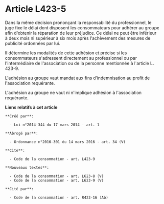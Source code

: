# Article L423-5

Dans la même décision prononçant la responsabilité du professionnel, le juge fixe le délai dont disposent les consommateurs
pour adhérer au groupe afin d'obtenir la réparation de leur préjudice. Ce délai ne peut être inférieur à deux mois ni
supérieur à six mois après l'achèvement des mesures de publicité ordonnées par lui. 

Il détermine les modalités de cette adhésion et précise si les consommateurs s'adressent directement au professionnel ou par
l'intermédiaire de l'association ou de la personne mentionnée à l'article L. 423-9.

L'adhésion au groupe vaut mandat aux fins d'indemnisation au profit de l'association requérante. 

L'adhésion au groupe ne vaut ni n'implique adhésion à l'association requérante.

**Liens relatifs à cet article**

	**Créé par**:

	  - Loi n°2014-344 du 17 mars 2014 - art. 1

	**Abrogé par**:

	  - Ordonnance n°2016-301 du 14 mars 2016 - art. 34 (V)

	**Cite**:

	  - Code de la consommation - art. L423-9

	**Nouveaux textes**:

	  - Code de la consommation - art. L623-8 (V)
	  - Code de la consommation - art. L623-9 (V)

	**Cité par**:

	  - Code de la consommation - art. R423-16 (Ab)
